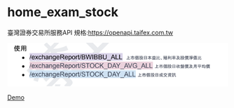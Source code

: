# home_exam_stock


臺灣證券交易所服務API
規格:https://openapi.taifex.com.tw

![img.png](img.png)

[Demo](https://www.youtube.com/watch?v=69WlsXlDLmg)

